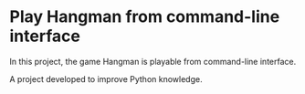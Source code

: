 # Play Hangman from command-line interface

In this project, the game Hangman is playable from command-line interface.

A project developed to improve Python knowledge.
